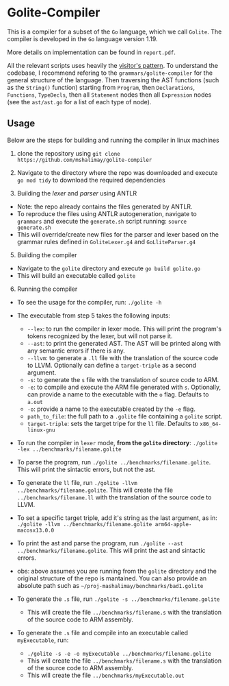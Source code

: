 # Golite-Compiler
This is a compiler for a subset of the `Go` language, which we call `Golite`. The compiler is developed in the `Go` language version 1.19.

More details on implementation can be found in `report.pdf`.

All the relevant scripts uses heavily the [visitor's pattern]([url](https://en.wikipedia.org/wiki/Visitor_pattern)). To understand the codebase, I recommend refering to the `grammars/golite-compiler` for the general structure of the language. Then traversing the AST functions (such as the `String()` function) starting from `Program`, then `Declarations`, `Functions`, `TypeDecls`, then all `Statement` nodes then all `Expression` nodes (see the `ast/ast.go` for a list of each type of node).

## Usage
Below are the steps for building and running the compiler in linux machines 

1) clone the repository using 
`git clone https://github.com/mshalimay/golite-compiler`

3) Navigate to the directory where the repo was downloaded and execute `go mod tidy` to download the required dependencies


4) Building the *lexer* and *parser* using ANTLR

- Note: the repo already contains the files generated by ANTLR. 
- To reproduce the files using ANTLR autogeneration, navigate to `grammars` and execute the `generate.sh` script running: `source generate.sh`
- This will override/create new files for the parser and lexer based on the grammar rules defined in `GoliteLexer.g4` and `GoLliteParser.g4`

5) Building the compiler

- Navigate to the `golite` directory and execute `go build golite.go`
- This will build an executable called `golite`

6) Running the compiler

- To see the usage for the compiler, run: `./golite -h`

- The executable from step 5 takes the following inputs:
  - `--lex`: to run the compiler in lexer mode. This will print the program's tokens recognized by the lexer, but will not parse it.
  - `--ast`: to print the generated AST. The AST will be printed along with any semantic errors if there is any.
  - `--llvm`: to generate a `.ll` file with the translation of the source code to LLVM. Optionally can define a `target-triple` as a second argument.
  - `-s`: to generate the `s` file with the translation of source code to ARM. 
  - `-e`: to compile and execute the ARM file generated with `s`. Optionally, can provide a name to the executable with the `o` flag. Defaults to `a.out`
  - `-o`: provide a name to the executable created by the `-e` flag.
  - `path_to_file`: the full path to a `.golite` file containing a `golite` script.
  - `target-triple`: sets the target tripe for the `ll` file. Defaults to `x86_64-linux-gnu`

- To run the compiler in `lexer` mode, **from the `golite` directory**: `./golite -lex ../benchmarks/filename.golite`

- To parse the program, run `./golite ../benchmarks/filename.golite`. This will print the sintactic errors, but not the ast.

- To generate the `ll` file, run `./golite -llvm ../benchmarks/filename.golite`. This will create the file `../benchmarks/filename.ll` with the translation of the source code to LLVM. 
- To set a specific target triple, add it's string as the last argument, as in: `./golite -llvm ../benchmarks/filename.golite arm64-apple-macosx13.0.0` 

- To print the ast and parse the program, run `./golite --ast ../benchmarks/filename.golite`. This will print the ast and sintactic errors.

- obs: above assumes you are running from the `golite` directory and the original structure of the repo is mantained. You can also provide an absolute path such as `~/proj-mashalimay/benchmarks/bad1.golite`

- To generate the `.s` file, run `./golite -s ../benchmarks/filename.golite`
  - This will create the file `../benchmarks/filename.s` with the translation of the source code to ARM assembly. 

- To generate the `.s` file and compile into an executable called `myExecutable`, run: 
  - `./golite -s -e -o myExecutable ../benchmarks/filename.golite`
  - This will create the file `../benchmarks/filename.s` with the translation of the source code to ARM assembly.
  - This will create the file `../benchmarks/myExecutable.out`
